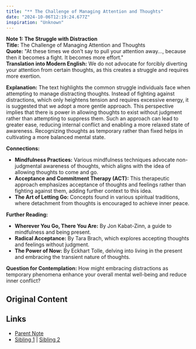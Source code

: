 ```yaml
---
title: "** The Challenge of Managing Attention and Thoughts"
date: "2024-10-06T12:19:24.677Z"
inspiration: "Unknown"
---
```


  
**Note 1: The Struggle with Distraction**  
**Title:** The Challenge of Managing Attention and Thoughts  
**Quote:** "At these times we don’t say to pull your attention away..., because then it becomes a fight. It becomes more effort."  
**Translation into Modern English:** We do not advocate for forcibly diverting your attention from certain thoughts, as this creates a struggle and requires more exertion.  

**Explanation:** The text highlights the common struggle individuals face when attempting to manage distracting thoughts. Instead of fighting against distractions, which only heightens tension and requires excessive energy, it is suggested that we adopt a more gentle approach. This perspective implies that there is power in allowing thoughts to exist without judgment rather than attempting to suppress them. Such an approach can lead to greater ease, reducing internal conflict and enabling a more relaxed state of awareness. Recognizing thoughts as temporary rather than fixed helps in cultivating a more balanced mental state.

**Connections:**  
- **Mindfulness Practices:** Various mindfulness techniques advocate non-judgmental awareness of thoughts, which aligns with the idea of allowing thoughts to come and go.  
- **Acceptance and Commitment Therapy (ACT):** This therapeutic approach emphasizes acceptance of thoughts and feelings rather than fighting against them, adding further context to this idea.  
- **The Art of Letting Go:** Concepts found in various spiritual traditions, where detachment from thoughts is encouraged to achieve inner peace.  

**Further Reading:**  
- **Wherever You Go, There You Are:** By Jon Kabat-Zinn, a guide to mindfulness and being present.  
- **Radical Acceptance:** By Tara Brach, which explores accepting thoughts and feelings without judgment.  
- **The Power of Now:** By Eckhart Tolle, delving into living in the present and embracing the transient nature of thoughts.  

**Question for Contemplation:** How might embracing distractions as temporary phenomena enhance your overall mental well-being and reduce inner conflict?



## Original Content



## Links

- [Parent Note](/parent-note.md)
- [Sibling 1](/zettel1.md) | [Sibling 2](/zettel2.md)
